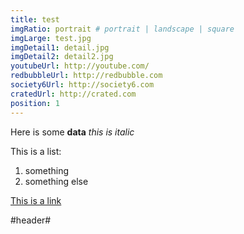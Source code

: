 ```yaml
---
title: test
imgRatio: portrait # portrait | landscape | square
imgLarge: test.jpg
imgDetail1: detail.jpg
imgDetail2: detail2.jpg
youtubeUrl: http://youtube.com/
redbubbleUrl: http://redbubble.com
society6Url: http://society6.com
cratedUrl: http://crated.com
position: 1
---
```


Here is some **data**
*this is italic*

This is a list:

1. something
1. something else

[This is a link](http://www.darkcoding.net)

#header#